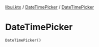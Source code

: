 [libui.ktx](../README.md) / [DateTimePicker](README.md) / [DateTimePicker](-date-time-picker.md)

# DateTimePicker

`DateTimePicker()`